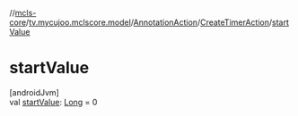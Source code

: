 //[mcls-core](../../../../index.md)/[tv.mycujoo.mclscore.model](../../index.md)/[AnnotationAction](../index.md)/[CreateTimerAction](index.md)/[startValue](start-value.md)

# startValue

[androidJvm]\
val [startValue](start-value.md): [Long](https://kotlinlang.org/api/latest/jvm/stdlib/kotlin/-long/index.html) = 0
